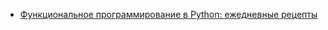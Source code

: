 - [Функциональное программирование в Python: ежедневные рецепты](https://habr.com/ru/companies/kaspersky/articles/762788/)